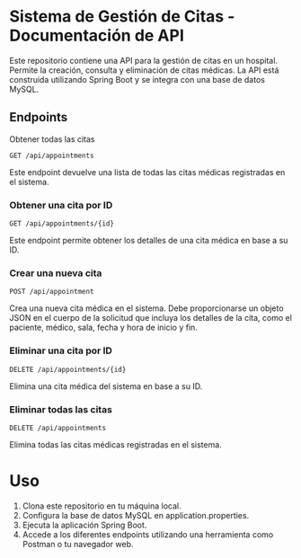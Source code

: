 # Sistema de Gestión de Citas - Documentación de API
Este repositorio contiene una API para la gestión de citas en un hospital. Permite la creación, consulta y eliminación de citas médicas. La API está construida utilizando Spring Boot y se integra con una base de datos MySQL.

## Endpoints
Obtener todas las citas
```http
GET /api/appointments
```
Este endpoint devuelve una lista de todas las citas médicas registradas en el sistema.

### Obtener una cita por ID
```http
GET /api/appointments/{id}
```
Este endpoint permite obtener los detalles de una cita médica en base a su ID.

### Crear una nueva cita
```http
POST /api/appointment
```
Crea una nueva cita médica en el sistema. Debe proporcionarse un objeto JSON en el cuerpo de la solicitud que incluya los detalles de la cita, como el paciente, médico, sala, fecha y hora de inicio y fin.

### Eliminar una cita por ID
```http
DELETE /api/appointments/{id}
```
Elimina una cita médica del sistema en base a su ID.

### Eliminar todas las citas
```http
DELETE /api/appointments
```
Elimina todas las citas médicas registradas en el sistema.

# Uso
1. Clona este repositorio en tu máquina local.
2. Configura la base de datos MySQL en application.properties.
3. Ejecuta la aplicación Spring Boot.
4. Accede a los diferentes endpoints utilizando una herramienta como Postman o tu navegador web.